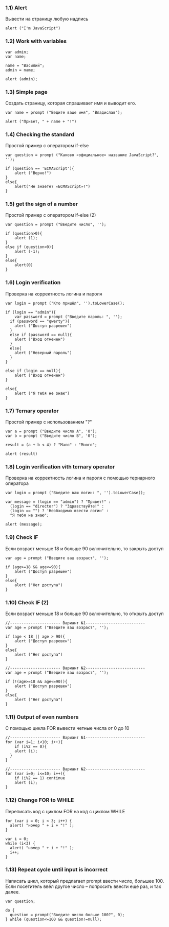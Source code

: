 ### 1.1) Alert
Вывести на страницу любую надпись
```
alert ("I'm JavaScript")
```

### 1.2) Work with variables
```
var admin;
var name;

name = "Василий";
admin = name;

alert (admin);
```

### 1.3) Simple page
Создать страницу, которая спрашивает имя и выводит его.
```
var name = prompt ("Ведите ваше имя", "Владислав");

alert ("Привет, " + name + "!")
```

### 1.4) Checking the standard
Простой пример с оператором if-else
```
var question = prompt ("Каково «официальное» название JavaScript?", '');

if (question == 'ECMAScript'){
	alert ("Верно!")
}
else{
	alert("Не знаете? «ECMAScript»!")
}
```

### 1.5) get the sign of a number
Простой пример с оператором if-else (2)
```
var question = prompt ("Введите число", '');

if (question>0){
	alert (1);
}
else if (question<0){
	alert (-1);
}
else{
	alert(0)
}
```

### 1.6) Login verification
Проверка на корректность логина и пароля
```
var login = prompt ("Кто пришёл", '').toLowerCase();

if (login == "admin"){
	var password = prompt ("Введите пароль: ", '');
  if (password == "qwerty"){
  	alert ("Доступ разрешен")
  }
  else if (password == null){
  	alert ("Вход отменен")
  }
  else{
  	alert ("Неверный пароль")
  }
}

else if (login == null){
	alert ("Вход отменен")
}

else{
	alert ("Я тебя не знаю")
}
```

### 1.7) Ternary operator
Простой пример с использованием "?"
```
var a = prompt ("Введите число А", '0');
var b = prompt ("Введите число B", '0');

result = (a + b < 4) ? "Мало" : "Много";

alert (result)
```

### 1.8) Login verification vith ternary operator
Проверка на корректность логина и пароля с помощью тернарного оператора
```
var login = prompt ("Введите ваш логин: ", '').toLowerCase();

var message = (login == "admin") ? "Привет!" :
  (login == "director") ? "Здравствуйте!" :
  (login == "") ? 'Необходимо ввести логин' :
  "Я тебя не знаю";

alert (message);
```

### 1.9) Check IF
Если возраст меньше 18 и больше 90 включительно, то закрыть доступ
```
var age = prompt ("Введите ваш возраст", '');

if (age>=18 && age<=90){
	alert ("Доступ разрешен")
}
else{
	alert ("Нет доступа")
}
```

### 1.10) Check IF (2)
Если возраст меньше 18 и больше 90 включительно, то открыть доступ
```
//---------------------- Вариант №1--------------------------
var age = prompt ("Введите ваш возраст", '');

if (age < 18 || age > 90){
	alert ("Доступ разрешен")
}
else{
	alert ("Нет доступа")
}
```

```
//---------------------- Вариант №2--------------------------
var age = prompt ("Введите ваш возраст", '');

if (!(age>=18 && age<=90)){
	alert ("Доступ разрешен")
}
else{
	alert ("Нет доступа")
}
```

### 1.11) Output of even numbers
С помощью цикла FOR вывести четные числа от 0 до 10
```
//---------------------- Вариант №1--------------------------
for (var i=1; i<10; i++){
	if (i%2 == 0){
  	alert (i);
  }
}
```

```
//---------------------- Вариант №2--------------------------
for (var i=0; i<=10; i++){
	if (i%2 == 1) continue
  	alert (i);
}
```

### 1.12) Change FOR to WHILE
Переписать код с циклом FOR на код с циклом WHILE
```
for (var i = 0; i < 3; i++) {
  alert( "номер " + i + "!" );
}
```

```
var i = 0;
while (i<3) {
  alert( "номер " + i + "!" );
  i++;
}
```

### 1.13) Repeat cycle until input is incorrect
Написать цикл, который предлагает prompt ввести число, большее 100. Если посетитель ввёл другое число – попросить ввести ещё раз, и так далее.
```
var question;

do {
  question = prompt("Введите число больше 100?", 0);
} while (question<=100 && question!=null);
```